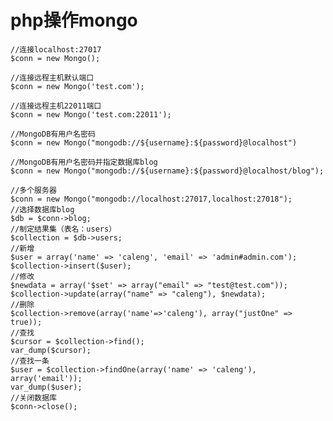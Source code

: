 # php操作mongo


    //连接localhost:27017
    $conn = new Mongo();
    
    //连接远程主机默认端口
    $conn = new Mongo('test.com');
    
    //连接远程主机22011端口
    $conn = new Mongo('test.com:22011');
    
    //MongoDB有用户名密码
    $conn = new Mongo("mongodb://${username}:${password}@localhost")
    
    //MongoDB有用户名密码并指定数据库blog
    $conn = new Mongo("mongodb://${username}:${password}@localhost/blog");
    
    //多个服务器
    $conn = new Mongo("mongodb://localhost:27017,localhost:27018");
    //选择数据库blog
    $db = $conn->blog;
    //制定结果集（表名：users）
    $collection = $db->users;
    //新增
    $user = array('name' => 'caleng', 'email' => 'admin#admin.com');
    $collection->insert($user);
    //修改
    $newdata = array('$set' => array("email" => "test@test.com"));
    $collection->update(array("name" => "caleng"), $newdata);
    //删除
    $collection->remove(array('name'=>'caleng'), array("justOne" => true));
    //查找
    $cursor = $collection->find();
    var_dump($cursor);
    //查找一条
    $user = $collection->findOne(array('name' => 'caleng'), array('email'));
    var_dump($user);
    //关闭数据库
    $conn->close();

